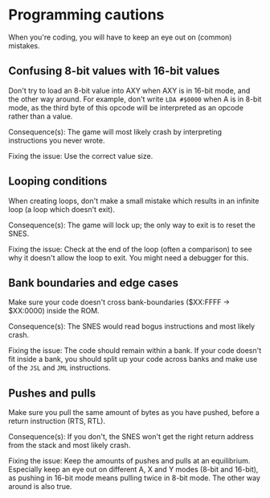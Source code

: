 # Programming cautions

When you're coding, you will have to keep an eye out on (common) mistakes.

## Confusing 8-bit values with 16-bit values
Don't try to load an 8-bit value into AXY when AXY is in 16-bit mode, and the other way around. For example, don't write `LDA #$0000` when A is in 8-bit mode, as the third byte of this opcode will be interpreted as an opcode rather than a value.

Consequence(s): The game will most likely crash by interpreting instructions you never wrote.

Fixing the issue: Use the correct value size.

## Looping conditions
When creating loops, don't make a small mistake which results in an infinite loop (a loop which doesn't exit).

Consequence(s): The game will lock up; the only way to exit is to reset the SNES.

Fixing the issue: Check at the end of the loop (often a comparison) to see why it doesn't allow the loop to exit. You might need a debugger for this.

## Bank boundaries and edge cases
Make sure your code doesn't cross bank-boundaries ($XX:FFFF → $XX:0000) inside the ROM.

Consequence(s): The SNES would read bogus instructions and most likely crash.

Fixing the issue: The code should remain within a bank. If your code doesn't fit inside a bank, you should split up your code across banks and make use of the `JSL` and `JML` instructions.

## Pushes and pulls
Make sure you pull the same amount of bytes as you have pushed, before a return instruction (RTS, RTL).

Consequence(s): If you don't, the SNES won't get the right return address from the stack and most likely crash.

Fixing the issue: Keep the amounts of pushes and pulls at an equilibrium. Especially keep an eye out on different A, X and Y modes (8-bit and 16-bit), as pushing in 16-bit mode means pulling twice in 8-bit mode. The other way around is also true.
